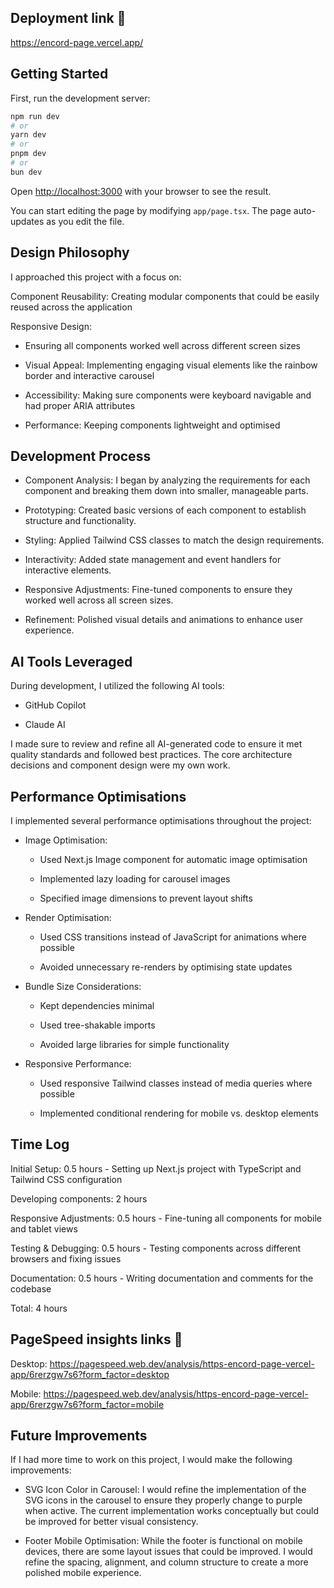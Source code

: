 ## Deployment link  :rocket:
https://encord-page.vercel.app/

## Getting Started

First, run the development server:

```bash
npm run dev
# or
yarn dev
# or
pnpm dev
# or
bun dev
```

Open [http://localhost:3000](http://localhost:3000) with your browser to see the result.

You can start editing the page by modifying `app/page.tsx`. The page auto-updates as you edit the file.

## Design Philosophy


I approached this project with a focus on:

Component Reusability:
Creating modular components that could be easily reused across the application


Responsive Design:
* Ensuring all components worked well across different screen sizes

* Visual Appeal: Implementing engaging visual elements like the rainbow border and interactive carousel

* Accessibility: Making sure components were keyboard navigable and had proper ARIA attributes

* Performance: Keeping components lightweight and optimised

## Development Process
* Component Analysis: I began by analyzing the requirements for each component and breaking them down into smaller, manageable parts.

* Prototyping: Created basic versions of each component to establish structure and functionality.

* Styling: Applied Tailwind CSS classes to match the design requirements.

* Interactivity: Added state management and event handlers for interactive elements.

* Responsive Adjustments: Fine-tuned components to ensure they worked well across all screen sizes.

* Refinement: Polished visual details and animations to enhance user experience.

## AI Tools Leveraged
During development, I utilized the following AI tools:

* GitHub Copilot

* Claude AI

I made sure to review and refine all AI-generated code to ensure it met quality standards and followed best practices. The core architecture decisions and component design were my own work.

## Performance Optimisations
I implemented several performance optimisations throughout the project:

* Image Optimisation:
  * Used Next.js Image component for automatic image optimisation

  * Implemented lazy loading for carousel images

  * Specified image dimensions to prevent layout shifts

* Render Optimisation:

  * Used CSS transitions instead of JavaScript for animations where possible

  * Avoided unnecessary re-renders by optimising state updates

* Bundle Size Considerations:
  * Kept dependencies minimal

  * Used tree-shakable imports

  * Avoided large libraries for simple functionality

* Responsive Performance:
  * Used responsive Tailwind classes instead of media queries where possible

  * Implemented conditional rendering for mobile vs. desktop elements


## Time Log
Initial Setup: 0.5 hours - Setting up Next.js project with TypeScript and Tailwind CSS configuration

Developing components: 2 hours

Responsive Adjustments: 0.5 hours - Fine-tuning all components for mobile and tablet views

Testing & Debugging: 0.5 hours - Testing components across different browsers and fixing issues

Documentation: 0.5 hours - Writing documentation and comments for the codebase

Total: 4 hours

## PageSpeed insights links :rocket:
Desktop: https://pagespeed.web.dev/analysis/https-encord-page-vercel-app/6rerzgw7s6?form_factor=desktop

Mobile: https://pagespeed.web.dev/analysis/https-encord-page-vercel-app/6rerzgw7s6?form_factor=mobile

## Future Improvements
If I had more time to work on this project, I would make the following improvements:

* SVG Icon Color in Carousel: I would refine the implementation of the SVG icons in the carousel to ensure they properly change to purple when active. The current implementation works conceptually but could be improved for better visual consistency.

* Footer Mobile Optimisation: While the footer is functional on mobile devices, there are some layout issues that could be improved. I would refine the spacing, alignment, and column structure to create a more polished mobile experience.






